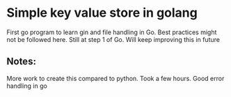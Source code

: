 # Simple key value store in golang

First go program to learn gin and file handling in Go.
Best practices might not be followed here. Still at step 1 of Go. Will keep improving this in future

## Notes:
More work to create this compared to python. Took a few hours.
Good error handling in go